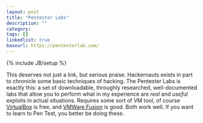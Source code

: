 ```yaml
---
layout: post
title: "Pentester Labs"
description: ""
category: 
tags: []
linkedlist: true
baseurl: https://pentesterlab.com/
---
```

{% include JB/setup %}

This deserves not just a link, but serious praise. Hackernauts exists in part to chronicle some basic techniques of hacking. The Pentester Labs is exactly this: a set of downloadable, throughly researched, well-documented labs that allow you to perform what in my experience are *real* and *useful* exploits in actual situations. Requires some sort of VM tool, of course [VirtualBox](https://www.virtualbox.org) is free, and [VMWare Fusion](http://www.vmware.com/products/fusion/overview.html) is good. Both work well. If you want to learn to Pen Test, you better be doing these.
